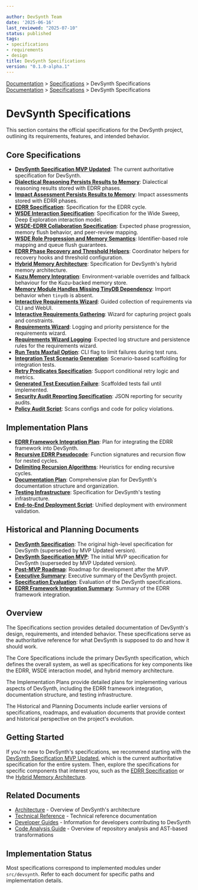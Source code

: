 ```yaml
---

author: DevSynth Team
date: '2025-06-16'
last_reviewed: "2025-07-10"
status: published
tags:
- specifications
- requirements
- design
title: DevSynth Specifications
version: "0.1.0-alpha.1"
---
```

<div class="breadcrumbs">
<a href="../index.md">Documentation</a> &gt; <a href="index.md">Specifications</a> &gt; DevSynth Specifications
</div>

<div class="breadcrumbs">
<a href="../index.md">Documentation</a> &gt; <a href="index.md">Specifications</a> &gt; DevSynth Specifications
</div>

# DevSynth Specifications

This section contains the official specifications for the DevSynth project, outlining its requirements, features, and intended behavior.

## Core Specifications

- **[DevSynth Specification MVP Updated](devsynth_specification_mvp_updated.md)**: The current authoritative specification for DevSynth.
- **[Dialectical Reasoning Persists Results to Memory](dialectical_reasoning_memory_persistence.md)**: Dialectical reasoning results stored with EDRR phases.
- **[Impact Assessment Persists Results to Memory](dialectical_reasoning_impact_memory_persistence.md)**: Impact assessments stored with EDRR phases.
- **[EDRR Specification](edrr_cycle_specification.md)**: Specification for the EDRR cycle.
- **[WSDE Interaction Specification](wsde_interaction_specification.md)**: Specification for the Wide Sweep, Deep Exploration interaction model.
- **[WSDE-EDRR Collaboration Specification](wsde_edrr_collaboration.md)**: Expected phase progression, memory flush behavior, and peer-review mapping.
- **[WSDE Role Progression and Memory Semantics](wsde_role_progression_memory.md)**: Identifier-based role mapping and queue flush guarantees.
- **[EDRR Phase Recovery and Threshold Helpers](edrr_phase_recovery_threshold_helpers.md)**: Coordinator helpers for recovery hooks and threshold configuration.
- **[Hybrid Memory Architecture](hybrid_memory_architecture.md)**: Specification for DevSynth's hybrid memory architecture.
- **[Kuzu Memory Integration](kuzu_memory_integration.md)**: Environment-variable overrides and fallback behaviour for the Kuzu-backed memory store.
- **[Memory Module Handles Missing TinyDB Dependency](memory_optional_tinydb_dependency.md)**: Import behavior when `tinydb` is absent.
- **[Interactive Requirements Wizard](interactive_requirements_wizard.md)**: Guided collection of requirements via CLI and WebUI.
- **[Interactive Requirements Gathering](interactive_requirements_gathering.md)**: Wizard for capturing project goals and constraints.
- **[Requirements Wizard](requirements_wizard.md)**: Logging and priority persistence for the requirements wizard.
- **[Requirements Wizard Logging](requirements_wizard_logging.md)**: Expected log structure and persistence rules for the requirements wizard.
- **[Run Tests Maxfail Option](run_tests_maxfail_option.md)**: CLI flag to limit failures during test runs.
- **[Integration Test Scenario Generation](integration_test_generation.md)**: Scenario-based scaffolding for integration tests.
- **[Retry Predicates Specification](retry_predicates.md)**: Support conditional retry logic and metrics.
- **[Generated Test Execution Failure](generated_test_execution_failure.md)**: Scaffolded tests fail until implemented.
- **[Security Audit Reporting Specification](security_audit_reporting.md)**: JSON reporting for security audits.
- **[Policy Audit Script](policy_audit.md)**: Scans configs and code for policy violations.

## Implementation Plans

- **[EDRR Framework Integration Plan](../archived/edrr_framework_integration_plan.md)**: Plan for integrating the EDRR framework into DevSynth.
- **[Recursive EDRR Pseudocode](recursive_edrr_pseudocode.md)**: Function signatures and recursion flow for nested cycles.
- **[Delimiting Recursion Algorithms](delimiting_recursion_algorithms.md)**: Heuristics for ending recursive cycles.
- **[Documentation Plan](documentation_plan.md)**: Comprehensive plan for DevSynth's documentation structure and organization.
- **[Testing Infrastructure](testing_infrastructure.md)**: Specification for DevSynth's testing infrastructure.
- **[End-to-End Deployment Script](end_to_end_deployment.md)**: Unified deployment with environment validation.

## Historical and Planning Documents

- **[DevSynth Specification](devsynth_specification.md)**: The original high-level specification for DevSynth (superseded by MVP Updated version).
- **[DevSynth Specification MVP](devsynth_specification_mvp.md)**: The initial MVP specification for DevSynth (superseded by MVP Updated version).
- **[Post-MVP Roadmap](../roadmap/post_mvp_roadmap.md)**: Roadmap for development after the MVP.
- **[Executive Summary](executive_summary.md)**: Executive summary of the DevSynth project.
- **[Specification Evaluation](specification_evaluation.md)**: Evaluation of the DevSynth specifications.
- **[EDRR Framework Integration Summary](edrr_framework_integration_summary.md)**: Summary of the EDRR framework integration.

## Overview

The Specifications section provides detailed documentation of DevSynth's design, requirements, and intended behavior. These specifications serve as the authoritative reference for what DevSynth is supposed to do and how it should work.

The Core Specifications include the primary DevSynth specification, which defines the overall system, as well as specifications for key components like the EDRR, WSDE interaction model, and hybrid memory architecture.

The Implementation Plans provide detailed plans for implementing various aspects of DevSynth, including the EDRR framework integration, documentation structure, and testing infrastructure.

The Historical and Planning Documents include earlier versions of specifications, roadmaps, and evaluation documents that provide context and historical perspective on the project's evolution.

## Getting Started

If you're new to DevSynth's specifications, we recommend starting with the [DevSynth Specification MVP Updated](devsynth_specification_mvp_updated.md), which is the current authoritative specification for the entire system. Then, explore the specifications for specific components that interest you, such as the [EDRR Specification](edrr_cycle_specification.md) or the [Hybrid Memory Architecture](hybrid_memory_architecture.md).

## Related Documents

- [Architecture](../architecture/index.md) - Overview of DevSynth's architecture
- [Technical Reference](../technical_reference/index.md) - Technical reference documentation
- [Developer Guides](../developer_guides/index.md) - Information for developers contributing to DevSynth
- [Code Analysis Guide](../developer_guides/code_analysis.md) - Overview of repository analysis and AST-based transformations

## Implementation Status

Most specifications correspond to implemented modules under `src/devsynth`. Refer to each document for specific paths and implementation details.
